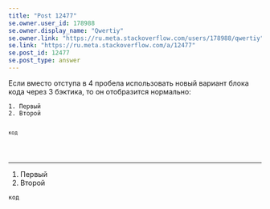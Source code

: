 ```yaml
---
title: "Post 12477"
se.owner.user_id: 178988
se.owner.display_name: "Qwertiy"
se.owner.link: "https://ru.meta.stackoverflow.com/users/178988/qwertiy"
se.link: "https://ru.meta.stackoverflow.com/a/12477"
se.post_id: 12477
se.post_type: answer
---
```

<p>Если вместо отступа в 4 пробела использовать новый вариант блока кода через 3 бэктика, то он отобразится нормально:</p>
<pre><code>1. Первый
2. Второй

```
код
```
</code></pre>
<hr />
<ol>
<li>Первый</li>
<li>Второй</li>
</ol>
<pre><code>код
</code></pre>
